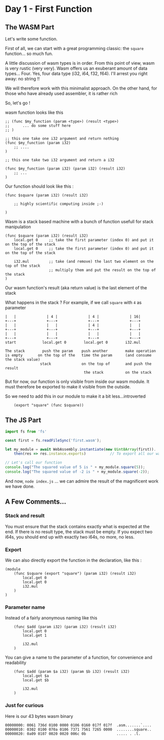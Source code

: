# Day 1 - First Function


## The WASM Part
Let's write some function.

First of all, we can start with a great programming classic: the `square` function... so much fun.

A little discussion of wasm types is in order. From this point of view, wasm is very rustic (very very). Wasm offers us an exuberant amount of data types... Four. Yes, four data type (i32, i64, f32, f64). I'll arrest you right away: no string !!

We will therefore work with this minimalist approach. On the other hand, for those who have already used assembler, it is rather rich

So, let's go !

wasm function looks like this
```wasm
;; (func $my_function (param <type>) (result <type>)
;;      ... do some stuff here
;; )

;; this one take one i32 argument and return nothing
(func $my_function (param i32)
    ;; ....
)

;; this one take two i32 argument and return a i32

(func $my_function (param i32) (param i32) (result i32)
    ;; ...
)
```

Our function should look like this :
```wasm
(func $square (param i32) (result i32)

    ;; highly scientific computing inside ;-)

)
```

Wasm is a stack based machine with a bunch of function usefull for stack manipulation

```wasm
(func $square (param i32) (result i32)
    local.get 0     ;; take the first parameter (index 0) and put it on the top of the stack 
    local.get 0     ;; take the first parameter (index 0) and put it on the top of the stack

    i32.mul         ;; take (and remove) the last two element on the top of the stack
                    ;; multiply them and put the result on the top of the stack 
)
```

Our wasm function's result (aka return value) is the last element of the stack

What happens in the stack ?
For example, if we call `square` with `4` as parameter

```
|   |              | 4 |              | 4 |              | 16|   
+---+              +---+              +---+              +---+
|   |              |   |              | 4 |              |   |   
+---+              +---+              +---+              +---+
|   |              |   |              |   |              |   |   
+---+              +---+              +---+              +---+
start            local.get 0        local.get 0        i32.mul

The stack        push the param    push another        make operation
is empty       on the top of the   time the param      (and consume the stack value)
                stack              on the top of       and push the result
                                    the stack          on the stack 

```

But for now, our function is only visible from inside our wasm module. It must therefore be exported to make it visible from the outside.

So we need to add this in our module to make it a bit less...introverted
```wasm
    (export "square" (func $square))
```


## The JS Part

```js
import fs from 'fs'

const first = fs.readFileSync('first.wasm');

let my_module = await WebAssembly.instantiate(new Uint8Array(first)).
    then(res => res.instance.exports)           // To export all our wasm functions

// Let's call our function
console.log("The squared value of 5 is " + my_module.square(5));
console.log("The squared value of -2 is " + my_module.square(-2));

```

And now, `node index.js` ... we can admire the result of the magnificent work we have done.

## A Few Comments...

### Stack and result
You must ensure that the stack contains exactly what is expected at the end. If there is no result type, the stack must be empty.
If you expect two i64s, you should end up with exactly two i64s, no more, no less.


### Export
We can also directly export the function in the declaration, like this :
```wasm
(module
    (func $square (export "square") (param i32) (result i32)
        local.get 0
        local.get 0
        i32.mul
    )
)
```

### Parameter name
Instead of a fairly anonymous naming like this
```wasm
    (func $add (param i32) (param i32) (result i32)
        local.get 0
        local.get 1

        i32.mul
    )
```

You can give a name to the parameter of a function, for convenience and readability
```wasm
    (func $add (param $a i32) (param $b i32) (result i32)
        local.get $a
        local.get $b

        i32.mul
    )
```

### Just for curious
Here is our 43 bytes wasm binary

```
00000000: 0061 736d 0100 0000 0106 0160 017f 017f  .asm.......`....
00000010: 0302 0100 070a 0106 7371 7561 7265 0000  ........square..
00000020: 0a09 0107 0020 0020 006c 0b              ..... . .l.
```

